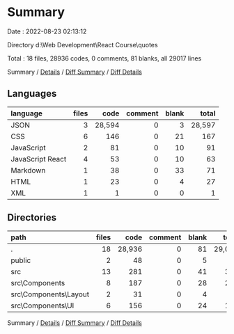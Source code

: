 # Summary

Date : 2022-08-23 02:13:12

Directory d:\\Web Development\\React Course\\quotes

Total : 18 files,  28936 codes, 0 comments, 81 blanks, all 29017 lines

Summary / [Details](details.md) / [Diff Summary](diff.md) / [Diff Details](diff-details.md)

## Languages
| language | files | code | comment | blank | total |
| :--- | ---: | ---: | ---: | ---: | ---: |
| JSON | 3 | 28,594 | 0 | 3 | 28,597 |
| CSS | 6 | 146 | 0 | 21 | 167 |
| JavaScript | 2 | 81 | 0 | 10 | 91 |
| JavaScript React | 4 | 53 | 0 | 10 | 63 |
| Markdown | 1 | 38 | 0 | 33 | 71 |
| HTML | 1 | 23 | 0 | 4 | 27 |
| XML | 1 | 1 | 0 | 0 | 1 |

## Directories
| path | files | code | comment | blank | total |
| :--- | ---: | ---: | ---: | ---: | ---: |
| . | 18 | 28,936 | 0 | 81 | 29,017 |
| public | 2 | 48 | 0 | 5 | 53 |
| src | 13 | 281 | 0 | 41 | 322 |
| src\\Components | 8 | 187 | 0 | 28 | 215 |
| src\\Components\\Layout | 2 | 31 | 0 | 4 | 35 |
| src\\Components\\UI | 6 | 156 | 0 | 24 | 180 |

Summary / [Details](details.md) / [Diff Summary](diff.md) / [Diff Details](diff-details.md)